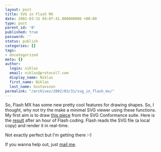 ```yaml
---
layout: post
title: SVG in Flash MX
date: 2002-03-31 04:07:41.000000000 +00:00
type: post
parent_id: '0'
published: true
password: ''
status: publish
categories: []
tags:
- Uncategorized
meta: {}
author:
  login: niklas
  email: niklas@protocol7.com
  display_name: Niklas
  first_name: Niklas
  last_name: Gustavsson
permalink: "/archives/2002/03/31/svg_in_flash_mx/"
---
```

So, Flash MX has some new pretty cool features for drawing shapes. So, I thought, why not try the make a minimal SVG viewer using these functions. My first aim is to draw [this piece](http://www.w3.org/Graphics/SVG/Test/20011026/shapes-rect-BE-01.svg) from the SVG Conformance suite. Here is the [result](http://www.protocol7.com/svg/flashsvg/svg.html) after an hour of Flash coding. Flash reads the SVG file (a local copy) and render it in real-time.

Not exactly perfect but I'm getting there :-)

If you wanna help out, just [mail me](mailto:niklas@protocol7.com).

